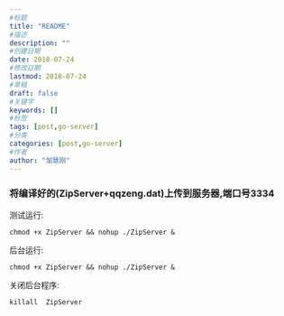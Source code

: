```yaml
---
#标题
title: "README"
#描述
description: ""
#创建日期
date: 2018-07-24
#修改日期
lastmod: 2018-07-24
#草稿
draft: false
#关键字
keywords: []
#标签
tags: [post,go-server]
#分类
categories: [post,go-server]
#作者
author: "邹慧刚"
---
```

### 将编译好的(ZipServer+qqzeng.dat)上传到服务器,端口号3334


测试运行:

	chmod +x ZipServer && nohup ./ZipServer &

后台运行:

	chmod +x ZipServer && nohup ./ZipServer &


关闭后台程序:

	killall  ZipServer